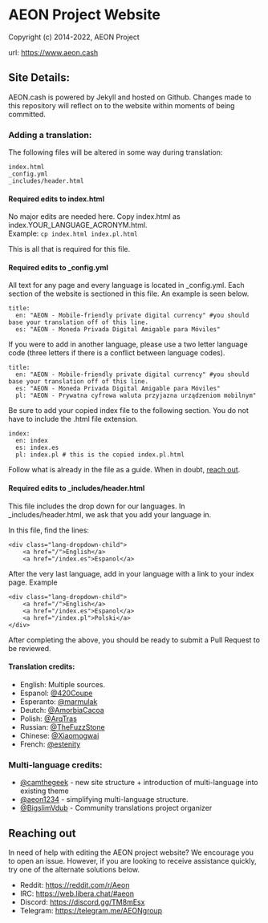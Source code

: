 # AEON Project Website
Copyright (c) 2014-2022, AEON Project

url: https://www.aeon.cash

## Site Details:
AEON.cash is powered by Jekyll and hosted on Github. Changes made to this repository will reflect on to the website within moments of being committed.

### Adding a translation:
The following files will be altered in some way during translation:
```
index.html
_config.yml
_includes/header.html
```

#### Required edits to index.html
No major edits are needed here. Copy index.html as index.YOUR_LANGUAGE_ACRONYM.html.    
Example: `cp index.html index.pl.html`

This is all that is required for this file.

#### Required edits to _config.yml
All text for any page and every language is located in _config.yml. Each section of the website is sectioned in this file. An example is seen below.
```
title:
  en: "AEON - Mobile-friendly private digital currency" #you should base your translation off of this line.
  es: "AEON - Moneda Privada Digital Amigable para Móviles"
```

If you were to add in another language, please use a two letter language code (three letters if there is a conflict between language codes). 
```
title:
  en: "AEON - Mobile-friendly private digital currency" #you should base your translation off of this line.
  es: "AEON - Moneda Privada Digital Amigable para Móviles"
  pl: "AEON - Prywatna cyfrowa waluta przyjazna urządzeniom mobilnym"
```
Be sure to add your copied index file to the following section. You do not have to include the .html file extension.
```
index:
  en: index
  es: index.es
  pl: index.pl # this is the copied index.pl.html
```

Follow what is already in the file as a guide. When in doubt, [reach out](#reaching-out). 

#### Required edits to _includes/header.html
This file includes the drop down for our languages. In _includes/header.html, we ask that you add your language in. 

In this file, find the lines:
```
<div class="lang-dropdown-child">
	<a href="/">English</a>
	<a href="/index.es">Espanol</a>
```

After the very last language, add in your language with a link to your index page. Example
```
<div class="lang-dropdown-child">
	<a href="/">English</a>
	<a href="/index.es">Espanol</a>
	<a href="/index.pl">Polski</a>
</div>
```

After completing the above, you should be ready to submit a Pull Request to be reviewed. 

#### Translation credits:
* English: Multiple sources.
* Espanol: [@420Coupe](https://github.com/420Coupe)
* Esperanto: [@marmulak](https://github.com/marmulak)
* Deutch: [@AmorbiaCacoa](https://github.com/AmorbiaCacoa)
* Polish: [@ArqTras](https://github.com/ArqTras)
* Russian: [@TheFuzzStone](https://github.com/TheFuzzStone)
* Chinese: [@Xiaomogwai](https://github.com/Xiaomogwai)
* French: [@estenity](https://bitcointalk.org/index.php?action=profile;u=662052)

### Multi-language credits:
* [@camthegeek](https://github.com/camthegeek) - new site structure + introduction of multi-language into existing theme
* [@aeon1234](https://github.com/aeon1234) - simplifying multi-language structure.
* [@BigslimVdub](https://github.com/bigslimvdub) - Community translations project organizer

## Reaching out

In need of help with editing the AEON project website? We encourage you to open an issue. However, if you are looking to receive assistance quickly, try one of the alternate solutions below.
* Reddit: https://reddit.com/r/Aeon
* IRC: https://web.libera.chat/#aeon
* Discord: https://discord.gg/TM8mEsx
* Telegram: https://telegram.me/AEONgroup
